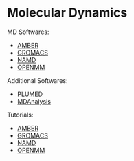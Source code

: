 # Molecular Dynamics

MD Softwares:
- [AMBER](https://ambermd.org/)
- [GROMACS](https://manual.gromacs.org/documentation/#)
- [NAMD](https://www.ks.uiuc.edu/Research/namd/)
- [OPENMM](http://openmm.org/)

Additional Softwares:
- [PLUMED](https://www.plumed.org/)
- [MDAnalysis](https://www.mdanalysis.org/)

Tutorials:
- [AMBER](https://ambermd.org/tutorials/)
- [GROMACS](http://www.mdtutorials.com/gmx/)
- [NAMD](http://www.ks.uiuc.edu/Training/Tutorials/namd-index.html)
- [OPENMM](http://openmm.org/tutorials/index.html)
